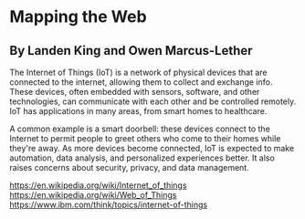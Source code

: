 # Mapping the Web
## By Landen King and Owen Marcus-Lether

The Internet of Things (IoT) is a network of physical devices that are connected to the internet, allowing them to collect and exchange info. These devices, often embedded with sensors, software, and other technologies, can communicate with each other and be controlled remotely. IoT has applications in many areas, from smart homes to healthcare.

A common example is a smart doorbell: these devices connect to the Internet to permit people to greet others who come to their homes while they're away. As more devices become connected, IoT is expected to make automation, data analysis, and personalized experiences better. It also raises concerns about security, privacy, and data management.

https://en.wikipedia.org/wiki/Internet_of_things
https://en.wikipedia.org/wiki/Web_of_Things
https://www.ibm.com/think/topics/internet-of-things


